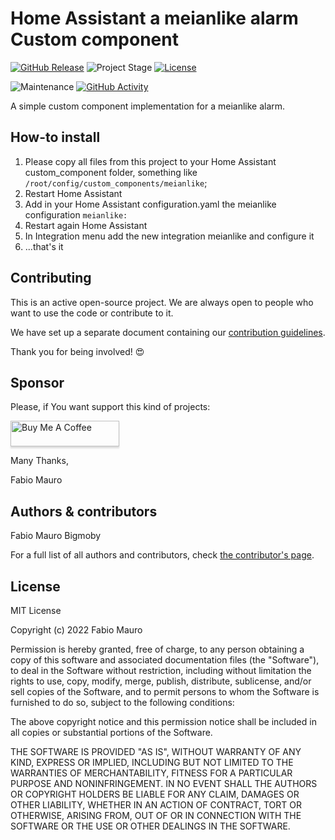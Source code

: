 # Home Assistant a meianlike alarm Custom component

[![GitHub Release][releases-shield]][releases]
![Project Stage][project-stage-shield]
[![License][license-shield]](LICENSE.md)

![Maintenance][maintenance-shield]
[![GitHub Activity][commits-shield]][commits]

A simple custom component implementation for a meianlike alarm.

## How-to install

1. Please copy all files from this project to your Home Assistant custom_component folder, something like `/root/config/custom_components/meianlike`;
2. Restart Home Assistant
3. Add in your Home Assistant configuration.yaml the meianlike configuration `meianlike:`
4. Restart again Home Assistant
5. In Integration menu add the new integration meianlike and configure it
6. ...that's it

## Contributing

This is an active open-source project. We are always open to people who want to
use the code or contribute to it.

We have set up a separate document containing our
[contribution guidelines](CONTRIBUTING.md).

Thank you for being involved! :heart_eyes:

## Sponsor

Please, if You want support this kind of projects:

<a href="https://www.buymeacoffee.com/bigmoby" target="_blank"><img src="https://www.buymeacoffee.com/assets/img/custom_images/orange_img.png" alt="Buy Me A Coffee" style="height: 41px !important;width: 174px !important;box-shadow: 0px 3px 2px 0px rgba(190, 190, 190, 0.5) !important;-webkit-box-shadow: 0px 3px 2px 0px rgba(190, 190, 190, 0.5) !important;" ></a>

Many Thanks,

Fabio Mauro

## Authors & contributors

Fabio Mauro Bigmoby

For a full list of all authors and contributors,
check [the contributor's page][contributors].

## License

MIT License

Copyright (c) 2022 Fabio Mauro

Permission is hereby granted, free of charge, to any person obtaining a copy
of this software and associated documentation files (the "Software"), to deal
in the Software without restriction, including without limitation the rights
to use, copy, modify, merge, publish, distribute, sublicense, and/or sell
copies of the Software, and to permit persons to whom the Software is
furnished to do so, subject to the following conditions:

The above copyright notice and this permission notice shall be included in all
copies or substantial portions of the Software.

THE SOFTWARE IS PROVIDED "AS IS", WITHOUT WARRANTY OF ANY KIND, EXPRESS OR
IMPLIED, INCLUDING BUT NOT LIMITED TO THE WARRANTIES OF MERCHANTABILITY,
FITNESS FOR A PARTICULAR PURPOSE AND NONINFRINGEMENT. IN NO EVENT SHALL THE
AUTHORS OR COPYRIGHT HOLDERS BE LIABLE FOR ANY CLAIM, DAMAGES OR OTHER
LIABILITY, WHETHER IN AN ACTION OF CONTRACT, TORT OR OTHERWISE, ARISING FROM,
OUT OF OR IN CONNECTION WITH THE SOFTWARE OR THE USE OR OTHER DEALINGS IN THE
SOFTWARE.


[original_project]: https://github.com/bigmoby/meianlike-custom-component
[contributors]: https://github.com/bigmoby/meianlike-custom-component/graphs/contributors
[commits-shield]: https://img.shields.io/github/commit-activity/y/bigmoby/meianlike-custom-component.svg
[commits]: https://github.com/bigmoby/meianlike-custom-component/commits/main
[issue]: https://img.shields.io/github/issues/bigmoby/meianlike-custom-component.svg
[license-shield]: https://img.shields.io/github/license/bigmoby/meianlike-custom-component.svg
[maintenance-shield]: https://img.shields.io/maintenance/yes/2022.svg
[project-stage-shield]: https://img.shields.io/badge/project%20stage-dev%20-brightgreen.svg
[releases-shield]: https://img.shields.io/github/v/release/bigmoby/meianlike-custom-component
[releases]: https://github.com/bigmoby/meianlike-custom-component/releases
[repository]: https://github.com/bigmoby/meianlike-custom-component
